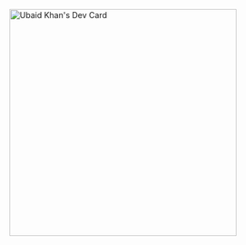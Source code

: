 <a href="https://app.daily.dev/UAK"><img src="https://api.daily.dev/devcards/abfcacb9f6c4470792cfcf37504e2ad0.png?r=qxm" width="400" alt="Ubaid Khan's Dev Card"/></a>
